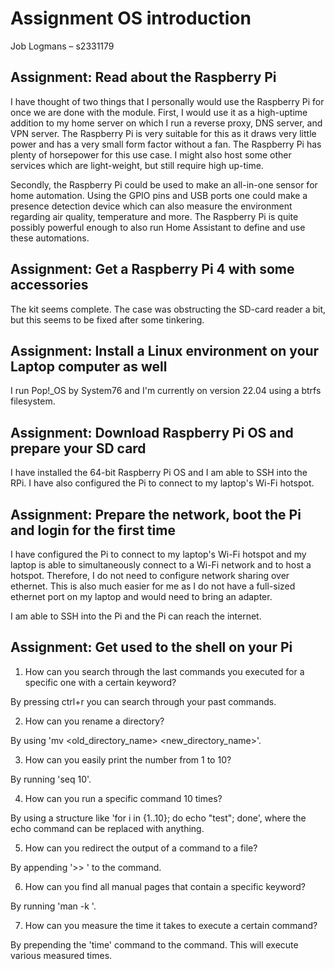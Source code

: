 # Assignment OS introduction 

Job Logmans – s2331179 

## Assignment: Read about the Raspberry Pi 

I have thought of two things that I personally would use the Raspberry Pi for once we are done with the module. First, I would use it as a high-uptime addition to my home server on which I run a reverse proxy, DNS server, and VPN server. The Raspberry Pi is very suitable for this as it draws very little power and has a very small form factor without a fan. The Raspberry Pi has plenty of horsepower for this use case. I might also host some other services which are light-weight, but still require high up-time. 

Secondly, the Raspberry Pi could be used to make an all-in-one sensor for home automation. Using the GPIO pins and USB ports one could make a presence detection device which can also measure the environment regarding air quality, temperature and more. The Raspberry Pi is quite possibly powerful enough to also run Home Assistant to define and use these automations. 

## Assignment: Get a Raspberry Pi 4 with some accessories 

The kit seems complete. The case was obstructing the SD-card reader a bit, but this seems to be fixed after some tinkering. 

## Assignment: Install a Linux environment on your Laptop computer as well 

I run Pop!_OS by System76 and I'm currently on version 22.04 using a btrfs filesystem. 

## Assignment: Download Raspberry Pi OS and prepare your SD card 

I have installed the 64-bit Raspberry Pi OS and I am able to SSH into the RPi. I have also configured the Pi to connect to my laptop's Wi-Fi hotspot. 

## Assignment: Prepare the network, boot the Pi and login for the first time 

I have configured the Pi to connect to my laptop's Wi-Fi hotspot and my laptop is able to simultaneously connect to a Wi-Fi network and to host a hotspot. Therefore, I do not need to configure network sharing over ethernet. This is also much easier for me as I do not have a full-sized ethernet port on my laptop and would need to bring an adapter. 

I am able to SSH into the Pi and the Pi can reach the internet. 

## Assignment: Get used to the shell on your Pi

1. How can you search through the last commands you executed for a specific one with a certain keyword?

By pressing ctrl+r you can search through your past commands.

2. How can you rename a directory?

By using 'mv <old_directory_name> <new_directory_name>'.

3. How can you easily print the number from 1 to 10?

By running 'seq 10'.

4. How can you run a specific command 10 times?

By using a structure like 'for i in {1..10}; do echo "test"; done', where the echo command can be replaced with anything.

5. How can you redirect the output of a command to a file?

By appending '>> <filename>' to the command.

6. How can you find all manual pages that contain a specific keyword?

By running 'man -k <search-term>'.

7. How can you measure the time it takes to execute a certain command?

By prepending the 'time' command to the command. This will execute various measured times.

